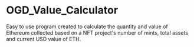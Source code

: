 # OGD_Value_Calculator
Easy to use program created to calculate the quantity and value of Ethereum collected based on a NFT project's number of mints, total assets and current USD value of ETH.
